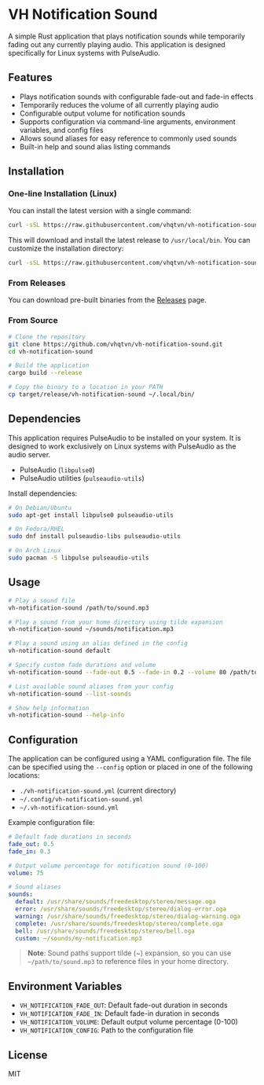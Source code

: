 # VH Notification Sound

A simple Rust application that plays notification sounds while temporarily fading out any currently playing audio. This application is designed specifically for Linux systems with PulseAudio.

## Features

- Plays notification sounds with configurable fade-out and fade-in effects
- Temporarily reduces the volume of all currently playing audio
- Configurable output volume for notification sounds
- Supports configuration via command-line arguments, environment variables, and config files
- Allows sound aliases for easy reference to commonly used sounds
- Built-in help and sound alias listing commands

## Installation

### One-line Installation (Linux)

You can install the latest version with a single command:

```bash
curl -sSL https://raw.githubusercontent.com/vhqtvn/vh-notification-sound/main/install.sh | sudo bash
```

This will download and install the latest release to `/usr/local/bin`. You can customize the installation directory:

```bash
curl -sSL https://raw.githubusercontent.com/vhqtvn/vh-notification-sound/main/install.sh | sudo bash -s -- --dir=$HOME/.local/bin
```

### From Releases

You can download pre-built binaries from the [Releases](https://github.com/vhqtvn/vh-notification-sound/releases) page.

### From Source

```bash
# Clone the repository
git clone https://github.com/vhqtvn/vh-notification-sound.git
cd vh-notification-sound

# Build the application
cargo build --release

# Copy the binary to a location in your PATH
cp target/release/vh-notification-sound ~/.local/bin/
```

## Dependencies

This application requires PulseAudio to be installed on your system. It is designed to work exclusively on Linux systems with PulseAudio as the audio server.

- PulseAudio (`libpulse0`)
- PulseAudio utilities (`pulseaudio-utils`)

Install dependencies:

```bash
# On Debian/Ubuntu
sudo apt-get install libpulse0 pulseaudio-utils

# On Fedora/RHEL
sudo dnf install pulseaudio-libs pulseaudio-utils

# On Arch Linux
sudo pacman -S libpulse pulseaudio-utils
```

## Usage

```bash
# Play a sound file
vh-notification-sound /path/to/sound.mp3

# Play a sound from your home directory using tilde expansion
vh-notification-sound ~/sounds/notification.mp3

# Play a sound using an alias defined in the config
vh-notification-sound default

# Specify custom fade durations and volume
vh-notification-sound --fade-out 0.5 --fade-in 0.2 --volume 80 /path/to/sound.mp3

# List available sound aliases from your config
vh-notification-sound --list-sounds

# Show help information
vh-notification-sound --help-info
```

## Configuration

The application can be configured using a YAML configuration file. The file can be specified using the `--config` option or placed in one of the following locations:

- `./vh-notification-sound.yml` (current directory)
- `~/.config/vh-notification-sound.yml`
- `~/.vh-notification-sound.yml`

Example configuration file:

```yaml
# Default fade durations in seconds
fade_out: 0.5
fade_in: 0.3

# Output volume percentage for notification sound (0-100)
volume: 75

# Sound aliases
sounds:
  default: /usr/share/sounds/freedesktop/stereo/message.oga
  error: /usr/share/sounds/freedesktop/stereo/dialog-error.oga
  warning: /usr/share/sounds/freedesktop/stereo/dialog-warning.oga
  complete: /usr/share/sounds/freedesktop/stereo/complete.oga
  bell: /usr/share/sounds/freedesktop/stereo/bell.oga
  custom: ~/sounds/my-notification.mp3
```

> **Note**: Sound paths support tilde (~) expansion, so you can use `~/path/to/sound.mp3` to reference files in your home directory.

## Environment Variables

- `VH_NOTIFICATION_FADE_OUT`: Default fade-out duration in seconds
- `VH_NOTIFICATION_FADE_IN`: Default fade-in duration in seconds
- `VH_NOTIFICATION_VOLUME`: Default output volume percentage (0-100)
- `VH_NOTIFICATION_CONFIG`: Path to the configuration file

## License

MIT